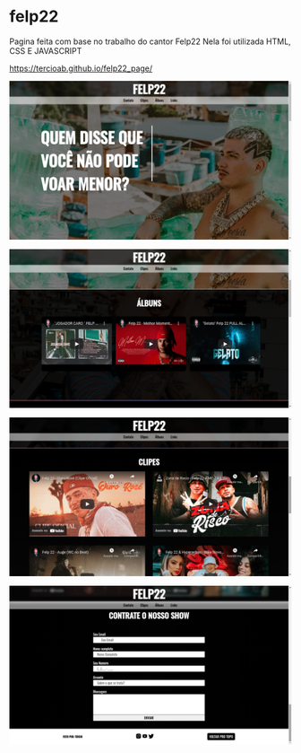 # felp22

Pagina feita com base no trabalho do cantor Felp22
Nela foi utilizada HTML, CSS E JAVASCRIPT 

https://tercioab.github.io/felp22_page/

![Screenshot](pagina1.png)


![Screenshot](pagina2.png)


![Screenshot](pagina3.png)


![Screenshot](pagina4.png)


